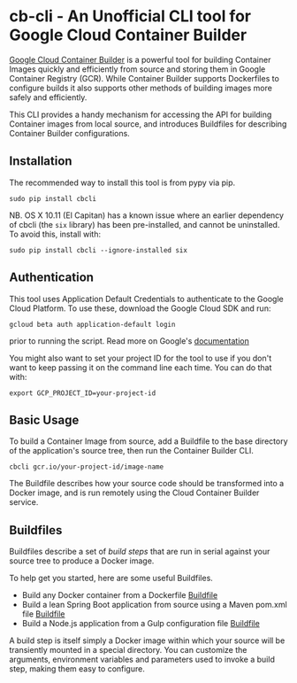 # cb-cli - An Unofficial CLI tool for Google Cloud Container Builder

[Google Cloud Container Builder](https://cloud.google.com/container-builder/docs/)
is a powerful tool for building Container Images quickly and efficiently from source 
and storing them in Google Container Registry (GCR). While Container Builder
supports Dockerfiles to configure builds it also supports other methods of 
building images more safely and efficiently.

This CLI provides a handy mechanism for accessing the API for building Container
images from local source, and introduces Buildfiles for describing Container
Builder configurations.

## Installation

The recommended way to install this tool is from pypy via pip.

 `sudo pip install cbcli`

NB. OS X 10.11 (El Capitan) has a known issue where an earlier dependency of
cbcli (the `six` library) has been pre-installed, and cannot be uninstalled. To
avoid this, install with:

 `sudo pip install cbcli --ignore-installed six`

## Authentication

This tool uses Application Default Credentials to authenticate to the Google
Cloud Platform. To use these, download the Google Cloud SDK and run:

 `gcloud beta auth application-default login`

prior to running the script. Read more on Google's
[documentation](https://developers.google.com/identity/protocols/application-default-credentials#whentouse)

You might also want to set your project ID for the tool to use if you don't want to keep passing it on the command line each time. You can do that with:

 `export GCP_PROJECT_ID=your-project-id`

## Basic Usage

To build a Container Image from source, add a Buildfile to the base directory
of the application's source tree, then run the Container Builder CLI.

 `cbcli gcr.io/your-project-id/image-name`

The Buildfile describes how your source code should be transformed into a Docker
image, and is run remotely using the Cloud Container Builder service.

## Buildfiles

Buildfiles describe a set of *build steps* that are run in serial against your
source tree to produce a Docker image.

To help get you started, here are some useful Buildfiles.

* Build any Docker container from a Dockerfile [Buildfile](buildfiles/docker.Buildfile)
* Build a lean Spring Boot application from source using a Maven pom.xml file [Buildfile](buildfiles/springboot.Buildfile)
* Build a Node.js application from a Gulp configuration file [Buildfile](buildfiles/node-gulp.Buildfile)

A build step is itself simply a Docker image within which your
source will be transiently mounted in a special directory. You can customize
the arguments, environment variables and parameters used to invoke a build step,
making them easy to configure.
